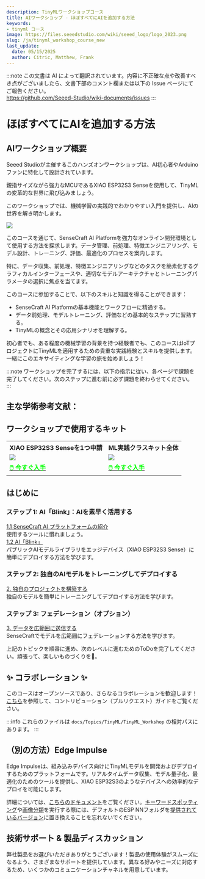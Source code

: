 ```yaml
---
description: TinyMLワークショップコース
title: AIワークショップ - ほぼすべてにAIを追加する方法
keywords:
- tinyml コース
image: https://files.seeedstudio.com/wiki/seeed_logo/logo_2023.png
slug: /ja/tinyml_workshop_course_new
last_update:
  date: 05/15/2025
  author: Citric, Matthew, Frank
---
```

:::note
この文書は AI によって翻訳されています。内容に不正確な点や改善すべき点がございましたら、文書下部のコメント欄または以下の Issue ページにてご報告ください。  
https://github.com/Seeed-Studio/wiki-documents/issues
:::

# ほぼすべてにAIを追加する方法

## AIワークショップ概要

Seeed Studioが主催するこのハンズオンワークショップは、AI初心者やArduinoファンに特化して設計されています。

親指サイズながら強力なMCUであるXIAO ESP32S3 Senseを使用して、TinyMLの変革的な世界に飛び込みましょう。

このワークショップでは、機械学習の実践的でわかりやすい入門を提供し、AIの世界を解き明かします。

<div style={{textAlign:'center'}}><img src="https://files.seeedstudio.com/wiki/tinyml-topic/tinyml2.png" style={{width:1000, height:'auto'}}/></div>

このコースを通じて、SenseCraft AI Platformを強力なオンライン開発環境として使用する方法を探求します。データ管理、前処理、特徴エンジニアリング、モデル設計、トレーニング、評価、最適化のプロセスを案内します。

特に、データ収集、前処理、特徴エンジニアリングなどのタスクを簡素化するグラフィカルインターフェースや、適切なモデルアーキテクチャとトレーニングパラメータの選択に焦点を当てます。

<div class="button_tech_support_container">
<a href="https://wiki.seeedstudio.com/ja/sensecraft_ai_main/" class="button_edgelab"></a> 
</div>

このコースに参加することで、以下のスキルと知識を得ることができます：

- SenseCraft AI Platformの基本機能とワークフローに精通する。
- データ前処理、モデルトレーニング、評価などの基本的なステップに習熟する。
- TinyMLの概念とその応用シナリオを理解する。

初心者でも、ある程度の機械学習の背景を持つ経験者でも、このコースはIoTプロジェクトにTinyMLを適用するための貴重な実践経験とスキルを提供します。一緒にこのエキサイティングな学習の旅を始めましょう！

:::note
ワークショップを完了するには、以下の指示に従い、各ページで課題を完了してください。次のステップに進む前に必ず課題を終わらせてください。
:::

## 主な学術参考文献：

<div class="button_tech_support_container">
<a href="https://mlsysbook.ai/" class="button_ml_harvard_book"></a> 
</div>

## ワークショップで使用するキット

<div class="table-center">
	<table class="table-nobg">
    <tr class="table-trnobg">
      <th class="table-trnobg">XIAO ESP32S3 Senseを1つ申請</th>
      <th class="table-trnobg">ML実践クラスキット全体</th>
		</tr>
    <tr class="table-trnobg"></tr>
		<tr class="table-trnobg">
			<td class="table-trnobg"><div style={{textAlign:'center'}}><img src="https://files.seeedstudio.com/wiki/SeeedStudio-XIAO-ESP32S3/img/xiaoesp32s3sense.jpg" style={{width:300, height:'auto'}}/></div></td>
			<td class="table-trnobg"><div style={{textAlign:'center'}}><img src="https://media-cdn.seeedstudio.com/media/catalog/product/cache/bb49d3ec4ee05b6f018e93f896b8a25d/3/-/3-110992064-machine-learning-practical-class-kit-all.jpg" style={{width:300, height:'auto'}}/></div></td>
		</tr>
    <tr class="table-trnobg"></tr>
		<tr class="table-trnobg">
			<td class="table-trnobg"><div class="get_one_now_container" style={{textAlign: 'center'}}><a class="get_one_now_item" href="https://www.seeedstudio.com/XIAO-ESP32S3-Sense-p-5639.html" target="_blank" rel="noopener noreferrer"><strong><span><font color={'FFFFFF'} size={"4"}>🖱️ 今すぐ入手</font></span></strong></a></div></td>
			<td class="table-trnobg"><div class="get_one_now_container" style={{textAlign: 'center'}}><a class="get_one_now_item" href="https://www.seeedstudio.com/Machine-Learning-Practical-Class-Kit-p-5951.html" target="_blank" rel="noopener noreferrer"><strong><span><font color={'FFFFFF'} size={"4"}>🖱️ 今すぐ入手</font></span></strong></a></div></td>
        </tr>
    </table>
</div>

## はじめに

### ステップ 1: AI「Blink」：AIを素早く活用する

<div class="all_container">
  <div class="getting_started">
      <div class="start_card_wrapper">
          <a href= "/sscma" class="getting_started_label2">1.1 SenseCraft AI プラットフォームの紹介</a>
          <br/>使用するツールに慣れましょう。
      </div>
  </div>
    <div class="getting_started">
      <div class="start_card_wrapper">
          <a href= "/sscma/#the-ai-blink-quickly-using-ai" class="getting_started_label2">1.2 AI「Blink」</a>
          <br/>パブリックAIモデルライブラリをエッジデバイス（XIAO ESP32S3 Sense）に簡単にデプロイする方法を学びます。
      </div>
  </div>
</div>

### ステップ 2: 独自のAIモデルをトレーニングしてデプロイする

<div class="all_container">
  <div class="getting_started">
      <div class="start_card_wrapper">
          <a href= "/train_and_deploy_model" class="getting_started_label2">2. 独自のプロジェクトを構築する</a>
          <br/>独自のモデルを簡単にトレーニングしてデプロイする方法を学びます。  
      </div>
  </div>
</div>

### ステップ 3: フェデレーション（オプション）

<div class="all_container">
  <div class="getting_started">
      <div class="start_card_wrapper">
          <a href= "/train_and_deploy_model/#optional-federate-transmit-data-wide-away" class="getting_started_label2">3. データを広範囲に送信する</a>
          <br/>SenseCraftでモデルを広範囲にフェデレーションする方法を学びます。
      </div>
  </div>
</div>

上記のトピックを順番に進め、次のレベルに進むためのToDoを完了してください。頑張って、楽しいものづくりを🙌。

## ✨ コラボレーション ✨

このコースはオープンソースであり、さらなるコラボレーションを歓迎します！[こちら](https://wiki.seeedstudio.com/ja/Contribution-Guide/)を参照して、コントリビューション（プルリクエスト）ガイドをご覧ください。

:::info
これらのファイルは `docs/Topics/TinyML/TinyML_Workshop` の相対パスにあります。
:::

## （別の方法）Edge Impulse

<div class="button_tech_support_container">
<a href="https://edgeimpulse.com/" class="button_edgeimpulse"></a> 
</div>

Edge Impulseは、組み込みデバイス向けにTinyMLモデルを開発およびデプロイするためのプラットフォームです。リアルタイムデータ収集、モデル量子化、最適化のためのツールを提供し、XIAO ESP32S3のようなデバイスへの効率的なデプロイを可能にします。

詳細については、[こちらのドキュメント](https://wiki.seeedstudio.com/ja/edgeimpulse/)をご覧ください。[キーワードスポッティング](https://wiki.seeedstudio.com/ja/tinyml_course_Key_Word_Spotting/)や[画像分類](https://wiki.seeedstudio.com/ja/tinyml_course_Image_classification_project/)を実行する際には、デフォルトのESP NNフォルダを[提供されているバージョン](https://github.com/Mjrovai/XIAO-ESP32S3-Sense/blob/main/ESP-NN.zip)に置き換えることを忘れないでください。

## 技術サポート & 製品ディスカッション

弊社製品をお選びいただきありがとうございます！製品の使用体験がスムーズになるよう、さまざまなサポートを提供しています。異なる好みやニーズに対応するため、いくつかのコミュニケーションチャネルを用意しています。

<div class="button_tech_support_container">
<a href="https://forum.seeedstudio.com/" class="button_forum"></a> 
<a href="https://www.seeedstudio.com/contacts" class="button_email"></a>
</div>

<div class="button_tech_support_container">
<a href="https://discord.gg/eWkprNDMU7" class="button_discord"></a> 
<a href="https://github.com/Seeed-Studio/wiki-documents/discussions/69" class="button_discussion"></a>
</div>